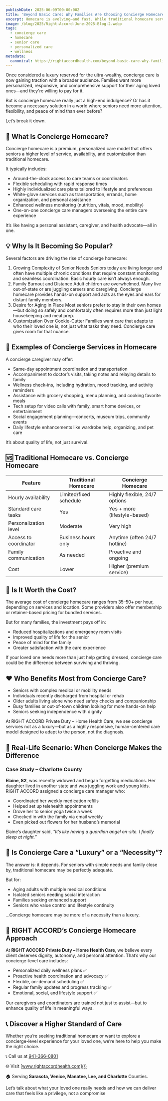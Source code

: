 ```yaml
---
publishDate: 2025-06-09T00:00:00Z
title: 'Beyond Basic Care: Why Families Are Choosing Concierge Homecare'
excerpt: Homecare is evolving—and fast. While traditional homecare services have long focused on basic assistance with daily living, a new model is emerging that’s raising eyebrows and expectations.
image: /blog/2025/Right-Accord-June-2025-Blog-2.webp
tags:
  - concierge care
  - homecare
  - senior care
  - personalized care
  - wellness
metadata:
  canonical: https://rightaccordhealth.com/beyond-basic-care-why-families-are-choosing-concierge-homecare
---
```


Once considered a luxury reserved for the ultra-wealthy, concierge care is now gaining traction with a broader audience. Families want more personalized, responsive, and comprehensive support for their aging loved ones—and they're willing to pay for it.

But is concierge homecare really just a high-end indulgence? Or has it become a necessary solution in a world where seniors need more attention, flexibility, and peace of mind than ever before?

Let’s break it down.

## 🧾 What Is Concierge Homecare?

Concierge homecare is a premium, personalized care model that offers seniors a higher level of service, availability, and customization than traditional homecare.

It typically includes:

- Around-the-clock access to care teams or coordinators
- Flexible scheduling with rapid response times
- Highly individualized care plans tailored to lifestyle and preferences
- White-glove services such as transportation, errands, home organization, and personal assistance
- Enhanced wellness monitoring (nutrition, vitals, mood, mobility)
- One-on-one concierge care managers overseeing the entire care experience

It’s like having a personal assistant, caregiver, and health advocate—all in one.

## 💡 Why Is It Becoming So Popular?

Several factors are driving the rise of concierge homecare:

1. Growing Complexity of Senior Needs
   Seniors today are living longer and often have multiple chronic conditions that require constant monitoring and seamless coordination. Basic hourly care isn’t always enough.
2. Family Burnout and Distance
   Adult children are overwhelmed. Many live out-of-state or are juggling careers and caregiving. Concierge homecare provides hands-on support and acts as the eyes and ears for distant family members.
3. Desire for Aging in Place
   Most seniors prefer to stay in their own homes—but doing so safely and comfortably often requires more than just light housekeeping and meal prep.
4. Customization Over Cookie-Cutter
   Families want care that adapts to who their loved one is, not just what tasks they need. Concierge care gives room for that nuance.

## 🧓 Examples of Concierge Services in Homecare

A concierge caregiver may offer:

- Same-day appointment coordination and transportation
- Accompaniment to doctor’s visits, taking notes and relaying details to family
- Wellness check-ins, including hydration, mood tracking, and activity reminders
- Assistance with grocery shopping, menu planning, and cooking favorite meals
- Tech setup for video calls with family, smart home devices, or entertainment
- Social engagement planning—concerts, museum trips, community events
- Daily lifestyle enhancements like wardrobe help, organizing, and pet care

It’s about quality of life, not just survival.

## 🆚 Traditional Homecare vs. Concierge Homecare

| Feature               | Traditional Homecare   | Concierge Homecare            |
| --------------------- | ---------------------- | ----------------------------- |
| Hourly availability   | Limited/fixed schedule | Highly flexible, 24/7 options |
| Standard care tasks   | Yes                    | Yes + more (lifestyle-based)  |
| Personalization level | Moderate               | Very high                     |
| Access to coordinator | Business hours only    | Anytime (often 24/7 hotline)  |
| Family communication  | As needed              | Proactive and ongoing         |
| Cost                  | Lower                  | Higher (premium service)      |

## 🤔 Is It Worth the Cost?

The average cost of concierge homecare ranges from $35–$50+ per hour, depending on services and location. Some providers also offer membership or retainer-based pricing for bundled services.

But for many families, the investment pays off in:

- Reduced hospitalizations and emergency room visits
- Improved quality of life for the senior
- Peace of mind for the family
- Greater satisfaction with the care experience

If your loved one needs more than just help getting dressed, concierge care could be the difference between surviving and thriving.

## ❤️ Who Benefits Most from Concierge Care?

- Seniors with complex medical or mobility needs
- Individuals recently discharged from hospital or rehab
- Older adults living alone who need safety checks and companionship
- Busy families or out-of-town children looking for more hands-on help
- Seniors seeking independence with dignity

At RIGHT ACCORD Private Duty – Home Health Care, we see concierge services not as a luxury—but as a highly responsive, human-centered care model designed to adapt to the person, not the diagnosis.

## 📍 Real-Life Scenario: When Concierge Makes the Difference

### Case Study – Charlotte County

**Elaine, 82**, was recently widowed and began forgetting medications. Her daughter lived in another state and was juggling work and young kids. RIGHT ACCORD assigned a concierge care manager who:

- Coordinated her weekly medication refills
- Helped set up telehealth appointments
- Drove her to senior yoga twice a week
- Checked in with the family via email weekly
- Even picked out flowers for her husband’s memorial

Elaine’s daughter said, _“It’s like having a guardian angel on-site. I finally sleep at night.”_

## 🔐 Is Concierge Care a “Luxury” or a “Necessity”?

The answer is: it depends. For seniors with simple needs and family close by, traditional homecare may be perfectly adequate.

But for:

- Aging adults with multiple medical conditions
- Isolated seniors needing social interaction
- Families seeking enhanced support
- Seniors who value control and lifestyle continuity

…Concierge homecare may be more of a necessity than a luxury.

## 🌟 RIGHT ACCORD’s Concierge Homecare Approach

At **RIGHT ACCORD Private Duty – Home Health Care**, we believe every client deserves dignity, autonomy, and personal attention. That’s why our concierge-level care includes:

- Personalized daily wellness plans ✅
- Proactive health coordination and advocacy ✅
- Flexible, on-demand scheduling ✅
- Regular family updates and progress tracking ✅
- Emotional, social, and lifestyle support ✅

Our caregivers and coordinators are trained not just to assist—but to enhance quality of life in meaningful ways.

## 📞 Discover a Higher Standard of Care

Whether you’re seeking traditional homecare or want to explore a concierge-level experience for your loved one, we’re here to help you make the right choice.

📞 Call us at [941-366-0801](tel:941-366-0801)

🌐 Visit [www.rightaccordhealth.com](/)

🏠 Serving **Sarasota, Venice, Manatee, Lee, and Charlotte** Counties.

Let’s talk about what your loved one really needs and how we can deliver care that feels like a privilege, not a compromise
